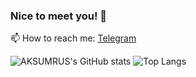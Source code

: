 ### Nice to meet you! 👋

📫 How to reach me: [Telegram](https://t.me/p_nikulshin)

![AKSUMRUS's GitHub stats](https://github-readme-stats.vercel.app/api/?username=aksumrus&show_icons=true&title_color=fff&icon_color=79ff97&text_color=9f9f9f&bg_color=151515)
![Top Langs](https://github-readme-stats.vercel.app/api/top-langs/?username=aksumrus&hide=javascript,html&langs_count=10&show_icons=true&title_color=fff&icon_color=79ff97&text_color=9f9f9f&bg_color=151515)

<!--
**AKSUMRUS/AKSUMRUS** is a ✨ _special_ ✨ repository because its `README.md` (this file) appears on your GitHub profile.

Here are some ideas to get you started:

- 🔭 I’m currently working on ...
- 🌱 I’m currently learning ...
- 👯 I’m looking to collaborate on ...
- 🤔 I’m looking for help with ...
- 💬 Ask me about ...
- 📫 How to reach me: ...
- 😄 Pronouns: ...
- ⚡ Fun fact: ...
-->
